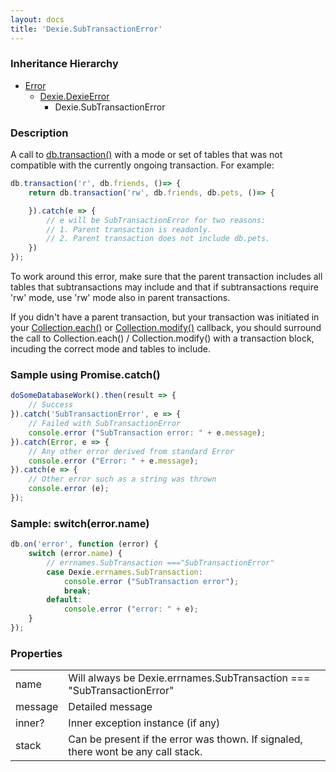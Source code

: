 ```yaml
---
layout: docs
title: 'Dexie.SubTransactionError'
---
```


### Inheritance Hierarchy

* [Error](https://developer.mozilla.org/en-US/docs/Web/JavaScript/Reference/Global_Objects/Error)
  * [Dexie.DexieError](/docs/DexieErrors/DexieError)
    * Dexie.SubTransactionError

### Description 

A call to [db.transaction()](/docs/Dexie/Dexie.transaction()) with a mode or set of tables that was not compatible with the currently ongoing transaction. For example:

```javascript
db.transaction('r', db.friends, ()=> {
    return db.transaction('rw', db.friends, db.pets, ()=> {

    }).catch(e => {
        // e will be SubTransactionError for two reasons:
        // 1. Parent transaction is readonly.
        // 2. Parent transaction does not include db.pets.
    })
});
```

To work around this error, make sure that the parent transaction includes all tables that subtransactions may include and that if subtransactions require 'rw' mode, use 'rw' mode also in parent transactions.

If you didn't have a parent transaction, but your transaction was initiated in your [Collection.each()](/docs/Collection/Collection.each()) or [Collection.modify()](/docs/Collection/Collection.modify()) callback, you should surround the call to Collection.each() / Collection.modify() with a transaction block, incuding the correct mode and tables to include.

### Sample using Promise.catch()

```javascript
doSomeDatabaseWork().then(result => {
    // Success
}).catch('SubTransactionError', e => {
    // Failed with SubTransactionError
    console.error ("SubTransaction error: " + e.message);
}).catch(Error, e => {
    // Any other error derived from standard Error
    console.error ("Error: " + e.message);
}).catch(e => {
    // Other error such as a string was thrown
    console.error (e);
});
```

### Sample: switch(error.name)

```javascript
db.on('error', function (error) {
    switch (error.name) {
        // errnames.SubTransaction ==="SubTransactionError"
        case Dexie.errnames.SubTransaction:
            console.error ("SubTransaction error");
            break;
        default:
            console.error ("error: " + e);
    }
});
```

### Properties

<table>
<tr><td>name</td><td>Will always be Dexie.errnames.SubTransaction === "SubTransactionError"</td></tr>
<tr><td>message</td><td>Detailed message</td></tr>
<tr><td>inner?</td><td>Inner exception instance (if any)</td></tr>
<tr><td>stack</td><td>Can be present if the error was thown. If signaled, there wont be any call stack.</td></tr>
</table>

